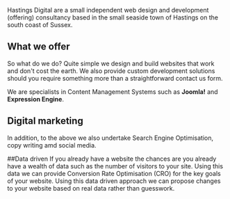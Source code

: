 
Hastings Digital are a small independent web design and development (offering) consultancy based in the small seaside town of Hastings on the south coast of Sussex.

## What we offer
So what do we do?  Quite simple we design and build websites that work and don't cost the earth. We also provide custom development solutions should you require something more than a straightforward contact us form. 


We are specialists in Content Management Systems such as **Joomla!** and **Expression Engine**. 

## Digital marketing
In addition, to the above we also undertake Search Engine Optimisation, copy writing amd social media.

##Data driven
If you already have a website the chances are you already have a wealth of data such as the number of visitors to your site. Using this data we can provide Conversion Rate Optimisation (CRO) for the key goals of your website. Using this data driven approach we can propose changes to your website based on real data rather than guesswork.
